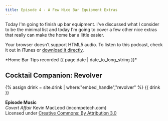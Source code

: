 ```yaml
---
title: Episode 4 - A Few Nice Bar Equipment Extras
---
```


Today I'm going to finish up bar equipment. I've discussed what I consider to be the minimal list and today I'm going to cover a few other nice extras that really can make the home bar a little easier.

<div class="player">
<amp-audio width="auto"
  height="32"
  src="//traffic.libsyn.com/homebartips/Episode04.mp3">
  <div fallback>
    <p>Your browser doesn’t support HTML5 audio. To listen to this podcast, check it out in iTunes or <a href="//traffic.libsyn.com/homebartips/Episode04.mp3">download it directly</a>.</p>
  </div>
</amp-audio>
*Home Bar Tips recorded <time datetime="{{ page.date | date: "%F %R" }}">{{ page.date | date_to_long_string }}</time>*
</div>

## Cocktail Companion: Revolver
{% assign drink = site.drink | where:"embed_handle","revolver" %}
{{ drink }}

**Episode Music**  
*Covert Affair* Kevin MacLeod (incompetech.com)  
Licensed under [Creative Commons: By Attribution 3.0](http://creativecommons.org/licenses/by/3.0/)